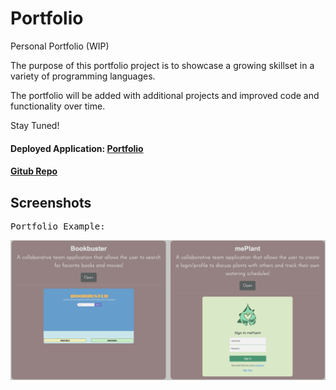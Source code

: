 # Portfolio
Personal Portfolio (WIP)

The purpose of this portfolio project is to showcase a growing skillset in a variety of programming languages. 

The portfolio will be added with additional projects and improved code and functionality over time. 

Stay Tuned! 

#### Deployed Application: [Portfolio](https://ssharp0.github.io/portfolio-site/)

#### [Gitub Repo](https://github.com/ssharp0/portfolio-site)

## Screenshots

<kbd>

Portfolio Example:

![](/assets/images/projects.png)

</kbd>